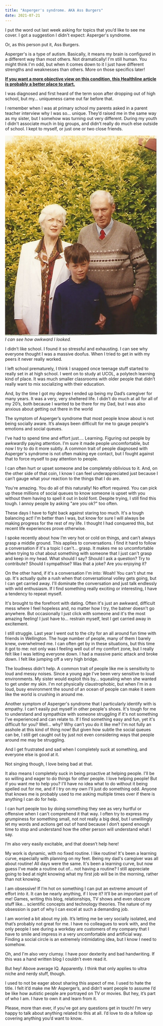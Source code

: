 ```yaml
---
title: "Asperger's syndrome. AKA Ass Burgers"
date: 2021-07-21
---
```


I put the word out last week asking for topics that you’d like to see me cover. I got a suggestion I didn't expect: Asperger's syndrome.

Or, as this person put it, Ass Burgers.

Asperger's is a type of autism. Basically, it means my brain is configured in a different way than most others. Not dramatically! I'm still human. You might think I'm odd, but when it comes down to it I just have different strengths and weaknesses than others. More on those specifics later!

**[If you want a more objective view on this condition, this Healthline article is probably a better place to start.](https://www.healthline.com/health/aspergers-symptoms-in-adults)**

I was diagnosed and first heard of the term soon after dropping out of high school, but my… uniqueness came out far before that.

I remember when I was at primary school my parents asked in a parent teacher interview why I was so… unique. They’d raised me in the same way as my sister, but I somehow was turning out very different. During my youth I didn't associate much in big groups, and didn’t really do much else outside of school. I kept to myself, or just one or two close friends.

![shots.](../../assets/images/blog/young.jpg)
_I can see how awkward I looked._

I didn’t like school. I found it so stressful and exhausting. I can see why everyone thought I was a massive doofus. When I tried to get in with my peers it never really worked.

I left school prematurely, I think I snapped once teenage stuff started to really set in at high school. I went on to study at UCOL, a polytech learning kind of place. It was much smaller classrooms with older people that didn’t really want to mix socializing with their education.

And, by the time I got my degree I ended up being my Dad’s caregiver for many years. It was a very, very sheltered life. I didn’t do much at all for all of my 20’s, both because I wanted to be there for my Dad, but I was also anxious about getting out there in the world

The symptom of Asperger’s syndrome that most people know about is not being socially aware. It’s always been difficult for me to gauge people's emotions and social queues.

I’ve had to spend time and effort just…. Learning. Figuring out people by awkwardly paying attention. I’m sure it made people uncomfortable, but now I try to do it more subtly. A common trait of people diagnosed with Asperger's syndrome is not often making eye contact, but I fought against that to force myself to pay attention to people.

I can often hurt or upset someone and be completely oblivious to it. And, on the other side of that coin, I know I can feel underappreciated just because I can’t gauge what your reaction to the things that I do are.

You're amazing. You do all of this naturally! No effort required. You can pick up these millions of social queues to know someone is upset with you without them having to spell it out in bold font. Despite trying, I still find this tough. I annoy people by asking "are you ok?" too often.

These days I have to fight back against staring too much. It's a tough balancing act! I'm better than I was, but know for sure I will always be making progress for the rest of my life. I thought I had conquered this, but recent life experiences prove otherwise.

I spoke recently about how I’m very hot or cold on things, and can’t always grasp a middle ground. This applies to conversations. I find it hard to follow a conversation if it's a topic I can't… grasp. It makes me so uncomfortable when trying to chat about something with someone that I just can't grasp and keep in my head. What should I say? Should I ask a question? Try to contribute? Should I sympathise? Was that a joke? Are you enjoying it?

On the other hand, if it's a conversation I'm into: Woah! You can't shut me up. It's actually quite a rush when that conversational volley gets going, but I can get carried away. I'll dominate the conversation and just talk endlessly with wild enthusiasm. If I find something really exciting or interesting, I have a tendency to repeat myself.

It's brought to the forefront with dating. Often it's just an awkward, difficult mess where I feel hopeless and, no matter how I try, the batner doesn't go anywhere. But occasionally I just click with someone and it's the most amazing feeling! I just have to… restrain myself, lest I get carried away in excitement.

I still struggle. Last year I went out to the city for an all around fun time with friends in Wellington. The huge number of people, many of them I barely knew, overwhelmed me. I can often get by in these situations, but this time it got to me: not only was I feeling well out of my comfort zone, but I really felt like I was letting everyone down. I had a massive panic attack and broke down. I felt like jumping off a very high bridge.

The loudness didn't help. A common trait of people like me is sensitivity to loud and messy noises. Since a young age I've been very sensitive to loud environments. My sister would exploit this by… squealing when she wanted to get under my skin. I'm not physically claustrophobic, but when I'm in a loud, busy environment the sound of an ocean of people can make it seem like the world is crushing in around me.

Another symptom of Asperger's syndrome that I particularly identify with is empathy. I can't easily put myself in other people's shoes. It's tough for me to understand and sympathize with someone struggling if it's not something I've experienced and can relate to. If I find something easy and fun, yet it's difficult for you? Well… why? Why can’t you do it like me? I'm not fully an asshole at this kind of thing now! But given how subtle the social queues can be, I still get caught out by just not even considering ways that people around me may be struggling.

And I get frustrated and sad when I completely suck at something, and everyone else is good at it.

Not singing though, I love being bad at that.

It also means I completely suck in being proactive at helping people. I'll be so willing and eager to do things for other people. I love helping people! But if you want me to help you? I'll have no idea what to do without it being spelled out for me, and if I try on my own I'll just do something odd. Anyone that knows me is probably used to me asking multiple times over if there is anything I can do for help.

I can hurt people too by doing something they see as very hurtful or offensive when I can't comprehend it that way. I often try to express my grumpiness for something small, not not really a big deal, but I unwillingly let my words and actions get out of hand because I don’t spend enough time to stop and understand how the other person will understand what I say.

I’m also very easily excitable, and that doesn’t help here!

My work is dynamic, with no fixed routine. I like routine! It's been a learning curve, especially with planning on my feet. Being my dad's caregiver was all about routine! All days were the same. It's been a learning curve, but now guess I've made a routine out of… not having a routine? I still appreciate going to bed at night knowing what my first job will be in the morning, rather than not knowing.

I am obsessive! If I’m hot on something I can put an extreme amount of effort into it. It can be nearly anything, if I love it? It’ll be an important part of me! Games, writing this blog, relationships, TV shows and even obscure stuff like… scientific concepts and technology theories. The nature of my obsession is part of why I can excel at such a demanding job.

I am worried a bit about my job. It’s letting me be very socially isolated, and that’s probably not great for me. I have no colleagues to work with, and the only people I see during a workday are customers of my company that I have to smile and impress in a very uncomfortable and artificial way. Finding a social circle is an extremely intimidating idea, but I know I need to somehow.

Oh, and I'm also very clumsy. I have poor dexterity and bad handwriting. If this was a hand written blog I couldn’t even read it.

But hey! Above average IQ. Apparently. I think that only applies to ultra niche and nerdy stuff, though.

I used to not be eager about sharing this aspect of me. I used to hate the title. I felt it’d make me Mr Asperger’s, and didn’t want people to assume I’d be like how autistic people are portrayed on TV or movies. But hey, it’s part of who I am. I have to own it and learn from it.

Please, more than ever, if you’ve got any questions get in touch! I’m very happy to talk about anything related to this at all. I’d love to do a follow up covering anything you’d want to know..
